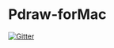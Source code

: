 # Pdraw-forMac

[![Gitter](https://badges.gitter.im/Join%20Chat.svg)](https://gitter.im/ahb0327/Pdraw-forMac?utm_source=badge&utm_medium=badge&utm_campaign=pr-badge&utm_content=badge)